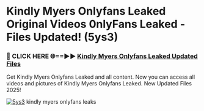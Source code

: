 # Kindly Myers Onlyfans Leaked Original Videos 0nlyFans Leaked - Files Updated! (5ys3)

<h3>🔴 CLICK HERE 🌐==►► <a href="https://tinyurl.com/4seja8ks" rel="nofollow">Kindly Myers Onlyfans Leaked Updated Files</a></h3>

Get Kindly Myers Onlyfans Leaked and all content. Now you can access all videos and pictures of Kindly Myers Onlyfans Leaked. New Updated Files 2025!

[![5ys3](https://i.imgur.com/EWjZXRe.gif)](https://tinyurl.com/4seja8ks)
kindly myers onlyfans leaks